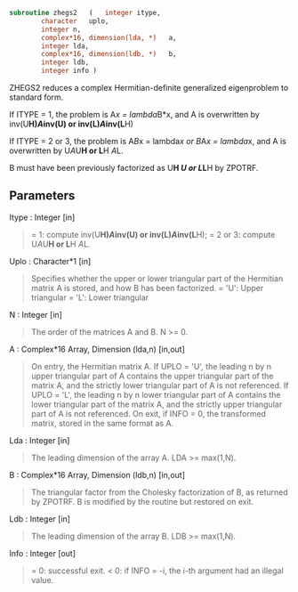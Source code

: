 ```fortran
subroutine zhegs2	(	integer	itype,
		character	uplo,
		integer	n,
		complex*16, dimension(lda, *)	a,
		integer	lda,
		complex*16, dimension(ldb, *)	b,
		integer	ldb,
		integer	info )
```

 ZHEGS2 reduces a complex Hermitian-definite generalized
 eigenproblem to standard form.

 If ITYPE = 1, the problem is A*x = lambda*B*x,
 and A is overwritten by inv(U**H)*A*inv(U) or inv(L)*A*inv(L**H)

 If ITYPE = 2 or 3, the problem is A*B*x = lambda*x or
 B*A*x = lambda*x, and A is overwritten by U*A*U**H or L**H *A*L.

 B must have been previously factorized as U**H *U or L*L**H by ZPOTRF.

## Parameters
Itype : Integer [in]
> = 1: compute inv(U**H)*A*inv(U) or inv(L)*A*inv(L**H);
> = 2 or 3: compute U*A*U**H or L**H *A*L.

Uplo : Character*1 [in]
> Specifies whether the upper or lower triangular part of the
> Hermitian matrix A is stored, and how B has been factorized.
> = 'U':  Upper triangular
> = 'L':  Lower triangular

N : Integer [in]
> The order of the matrices A and B.  N >= 0.

A : Complex*16 Array, Dimension (lda,n) [in,out]
> On entry, the Hermitian matrix A.  If UPLO = 'U', the leading
> n by n upper triangular part of A contains the upper
> triangular part of the matrix A, and the strictly lower
> triangular part of A is not referenced.  If UPLO = 'L', the
> leading n by n lower triangular part of A contains the lower
> triangular part of the matrix A, and the strictly upper
> triangular part of A is not referenced.
> On exit, if INFO = 0, the transformed matrix, stored in the
> same format as A.

Lda : Integer [in]
> The leading dimension of the array A.  LDA >= max(1,N).

B : Complex*16 Array, Dimension (ldb,n) [in,out]
> The triangular factor from the Cholesky factorization of B,
> as returned by ZPOTRF.
> B is modified by the routine but restored on exit.

Ldb : Integer [in]
> The leading dimension of the array B.  LDB >= max(1,N).

Info : Integer [out]
> = 0:  successful exit.
> < 0:  if INFO = -i, the i-th argument had an illegal value.

